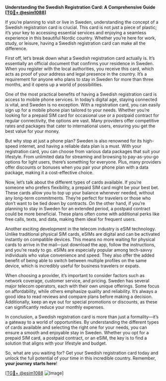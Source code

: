 **Understanding the Swedish Registration Card: A Comprehensive Guide [[TG💪+ @esim1088](https://t.me/s/esim1088)]**

If you’re planning to visit or live in Sweden, understanding the concept of a Swedish registration card is crucial. This card is not just a piece of plastic; it’s your key to accessing essential services and enjoying a seamless experience in this beautiful Nordic country. Whether you’re here for work, study, or leisure, having a Swedish registration card can make all the difference.

First off, let’s break down what a Swedish registration card actually is. It’s essentially an official document that confirms your residence in Sweden. When you register with the local authorities, you receive this card, which acts as proof of your address and legal presence in the country. It’s a requirement for anyone who plans to stay in Sweden for more than three months, and it opens up a world of possibilities.

One of the most practical benefits of having a Swedish registration card is access to mobile phone services. In today’s digital age, staying connected is vital, and Sweden is no exception. With a registration card, you can easily sign up for a mobile phone plan tailored to your needs. Whether you’re looking for a prepaid SIM card for occasional use or a postpaid contract for regular connectivity, the options are vast. Many providers offer competitive rates and packages that cater to international users, ensuring you get the best value for your money.

But why stop at just a phone plan? Sweden is also renowned for its high-speed internet, and having a reliable data plan is a must. With your registration card, you can choose from various data packages that suit your lifestyle. From unlimited data for streaming and browsing to pay-as-you-go options for light users, there’s something for everyone. Plus, many providers offer discounts or bonuses when you pair your phone plan with a data package, making it a cost-effective choice.

Now, let’s talk about the different types of cards available. If you’re someone who prefers flexibility, a prepaid SIM card might be your best bet. These cards allow you to top up your balance whenever needed, without any long-term commitments. They’re perfect for travelers or those who don’t want to be tied down by contracts. On the other hand, if you’re planning to stay in Sweden for an extended period, a postpaid contract could be more beneficial. These plans often come with additional perks like free calls, texts, and data, making them ideal for frequent users.

Another exciting development in the telecom industry is eSIM technology. Unlike traditional physical SIM cards, eSIMs are digital and can be activated instantly on compatible devices. This means no more waiting for physical cards to arrive in the mail—just download the app, follow the instructions, and you’re ready to go. eSIMs are especially popular among tech-savvy individuals who value convenience and speed. They also offer the added benefit of being able to switch between multiple profiles on the same device, which is incredibly useful for business travelers or expats.

When choosing a provider, it’s important to consider factors such as network coverage, customer service, and pricing. Sweden has several major telecom operators, each with their own unique offerings. Some focus on affordability, while others emphasize quality and reliability. It’s always a good idea to read reviews and compare plans before making a decision. Additionally, keep an eye out for special promotions or discounts, as these can significantly reduce your monthly expenses.

In conclusion, a Swedish registration card is more than just a formality—it’s a gateway to a world of opportunities. By understanding the different types of cards available and selecting the right one for your needs, you can ensure a smooth and enjoyable stay in Sweden. Whether you opt for a prepaid SIM card, a postpaid contract, or an eSIM, the key is to find a solution that aligns with your lifestyle and budget.

So, what are you waiting for? Get your Swedish registration card today and unlock the full potential of your time in this incredible country. Remember, **your journey starts here**! 

[[TG💪+ @esim1088](https://t.me/s/esim1088) ![Image](https://i.postimg.cc/Y0z9fWf4/image.png)]